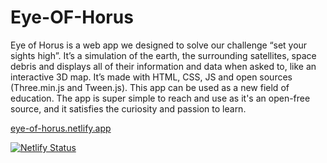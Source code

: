 # Eye-OF-Horus
Eye of Horus is a web app we designed to solve our challenge “set your sights high”. It’s a simulation of the earth, the surrounding satellites, space debris and displays all of their information and data when asked to, like an interactive 3D map. It’s made with HTML, CSS, JS and open sources (Three.min.js and Tween.js). This app can be used as a new field of education. The app is super simple to reach and use as it's an open-free source, and it satisfies the curiosity and passion to learn. 

[eye-of-horus.netlify.app](https://eye-of-horus.netlify.app/) 

[![Netlify Status](https://api.netlify.com/api/v1/badges/1472197a-e391-4461-92f8-b4866acb959f/deploy-status)](https://app.netlify.com/sites/eye-of-horus/deploys) 

